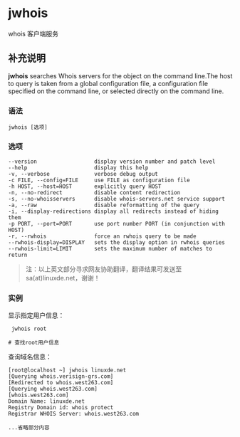 jwhois
===

whois 客户端服务

## 补充说明

**jwhois**  searches Whois servers for the object on the command line.The host to query is taken from a global configuration file, a configuration file specified on the command line, or selected directly on the command line.

###  语法

```shell
jwhois [选项]
```

###  选项

```shell
--version                  display version number and patch level
--help                     display this help
-v, --verbose              verbose debug output
-c FILE, --config=FILE     use FILE as configuration file
-h HOST, --host=HOST       explicitly query HOST
-n, --no-redirect          disable content redirection
-s, --no-whoisservers      disable whois-servers.net service support
-a, --raw                  disable reformatting of the query
-i, --display-redirections display all redirects instead of hiding them
-p PORT, --port=PORT       use port number PORT (in conjunction with HOST)
-r, --rwhois               force an rwhois query to be made
--rwhois-display=DISPLAY   sets the display option in rwhois queries
--rwhois-limit=LIMIT       sets the maximum number of matches to return
```

> 注：以上英文部分寻求网友协助翻译，翻译结果可发送至 sa(at)linuxde.net，谢谢！

###  实例

显示指定用户信息：

```shell
 jwhois root

# 查找root用户信息
```

查询域名信息：

```shell
[root@localhost ~] jwhois linuxde.net
[Querying whois.verisign-grs.com]
[Redirected to whois.west263.com]
[Querying whois.west263.com]
[whois.west263.com]
Domain Name: linuxde.net                   
Registry Domain id: whois protect
Registrar WHOIS Server: whois.west263.com

...省略部分内容
```


<!-- Linux命令行搜索引擎：https://jaywcjlove.github.io/linux-command/ -->